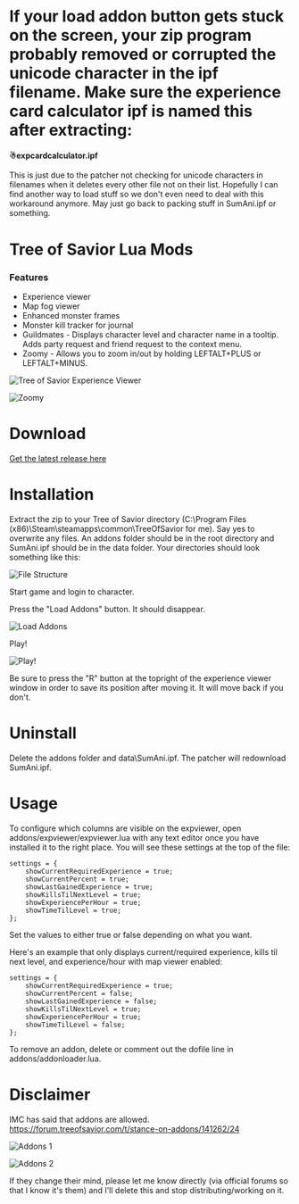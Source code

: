 # If your load addon button gets stuck on the screen, your zip program probably removed or corrupted the unicode character in the ipf filename. Make sure the experience card calculator ipf is named this after extracting:

#### ☃expcardcalculator.ipf

This is just due to the patcher not checking for unicode characters in filenames when it deletes every other file not on their list. Hopefully I can find another way to load stuff so we don't even need to deal with this workaround anymore. May just go back to packing stuff in SumAni.ipf or something.

# Tree of Savior Lua Mods

### Features

* Experience viewer
* Map fog viewer
* Enhanced monster frames
* Monster kill tracker for journal
* Guildmates - Displays character level and character name in a tooltip. Adds party request and friend request to the context menu.
* Zoomy - Allows you to zoom in/out by holding LEFTALT+PLUS or LEFTALT+MINUS.

![Tree of Savior Experience Viewer](http://i.imgur.com/z8xXMvA.jpg)

![Zoomy](http://i.imgur.com/brIjyQ4.jpg)

# Download

[Get the latest release here](https://github.com/Excrulon/Tree-of-Savior-Lua-Mods/releases)

# Installation

 Extract the zip to your Tree of Savior directory (C:\Program Files (x86)\Steam\steamapps\common\TreeOfSavior for me). Say yes to overwrite any files. An addons folder should be in the root directory and SumAni.ipf should be in the data folder. Your directories should look something like this:

![File Structure](http://i.imgur.com/wme1kOc.png)

Start game and login to character.

Press the "Load Addons" button. It should disappear.

![Load Addons](http://i.imgur.com/8ujqiMq.jpg)

Play!
 
![Play!](http://i.imgur.com/z8xXMvA.jpg)

Be sure to press the "R" button at the topright of the experience viewer window in order to save its position after moving it. It will move back if you don't.

# Uninstall

Delete the addons folder and data\SumAni.ipf. The patcher will redownload SumAni.ipf.

# Usage

To configure which columns are visible on the expviewer, open addons/expviewer/expviewer.lua with any text editor once you have installed it to the right place. You will see these settings at the top of the file:

```
settings = {
	showCurrentRequiredExperience = true;
	showCurrentPercent = true;
	showLastGainedExperience = true;
	showKillsTilNextLevel = true;
	showExperiencePerHour = true;
	showTimeTilLevel = true;
};
```

Set the values to either true or false depending on what you want.

Here's an example that only displays current/required experience, kills til next level, and experience/hour with map viewer enabled:

```
settings = {
	showCurrentRequiredExperience = true;
	showCurrentPercent = false;
	showLastGainedExperience = false;
	showKillsTilNextLevel = true;
	showExperiencePerHour = true;
	showTimeTilLevel = false;
};
```

To remove an addon, delete or comment out the dofile line in addons/addonloader.lua.

# Disclaimer

IMC has said that addons are allowed. https://forum.treeofsavior.com/t/stance-on-addons/141262/24

![Addons 1](http://i.imgur.com/oJ4B99B.png)

![Addons 2](http://i.imgur.com/rxLmSoa.png)

If they change their mind, please let me know directly (via official forums so that I know it's them) and I'll delete this and stop distributing/working on it.
